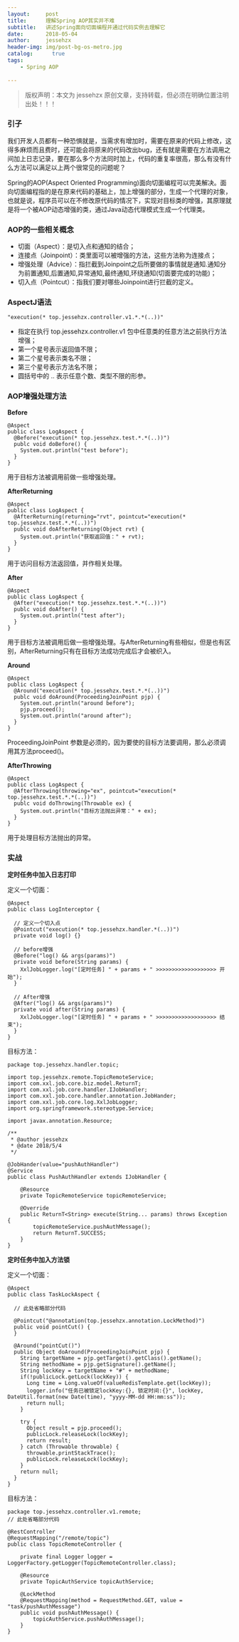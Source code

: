 ```yaml
---
layout:     post
title:      理解Spring AOP其实并不难
subtitle:   讲述Spring面向切面编程并通过代码实例去理解它
date:       2018-05-04             
author:     jessehzx                
header-img: img/post-bg-os-metro.jpg
catalog: 	  true
tags:
    - Spring AOP
        
---
```


> 版权声明：本文为 jessehzx 原创文章，支持转载，但必须在明确位置注明出处！！！

### 引子

我们开发人员都有一种恐惧就是，当需求有增加时，需要在原来的代码上修改，这得多麻烦而且费时，还可能会将原来的代码改出bug，还有就是需要在方法调用之间加上日志记录，要在那么多个方法同时加上，代码的重复率很高，那么有没有什么方法可以满足以上两个很常见的问题呢？

Spring的AOP(Aspect Oriented Programming)面向切面编程可以完美解决。面向切面编程指的是在原来代码的基础上，加上增强的部分，生成一个代理的对象，也就是说，程序员可以在不修改原代码的情况下，实现对目标类的增强，其原理就是将一个被AOP动态增强的类，通过Java动态代理模式生成一个代理类。

### AOP的一些相关概念

- 切面（Aspect）：是切入点和通知的结合；
- 连接点（Joinpoint）：类里面可以被增强的方法，这些方法称为连接点；
- 增强处理（Advice）：指拦截到Joinpoint之后所要做的事情就是通知.通知分为前置通知,后置通知,异常通知,最终通知,环绕通知(切面要完成的功能)；
- 切入点（Pointcut）：指我们要对哪些Joinpoint进行拦截的定义。

### AspectJ语法

```
"execution(* top.jessehzx.controller.v1.*.*(..))"
```

- 指定在执行 top.jessehzx.controller.v1 包中任意类的任意方法之前执行方法增强；
- 第一个星号表示返回值不限；
- 第二个星号表示类名不限；
- 第三个星号表示方法名不限；
- 圆括号中的 .. 表示任意个数、类型不限的形参。

### AOP增强处理方法

**Before**

```
@Aspect
public class LogAspect {
  @Before("execution(* top.jessehzx.test.*.*(..))")
  publc void doBefore() {
    System.out.println("test before");
  }
}
```

用于目标方法被调用前做一些增强处理。

**AfterReturning**

```
@Aspect
public class LogAspect {
  @AfterReturning(returning="rvt", pointcut="execution(* top.jessehzx.test.*.*(..))")
  publc void doAfterReturning(Object rvt) {
    System.out.println("获取返回值：" + rvt);
  }
}
```

用于访问目标方法返回值，并作相关处理。

**After**

```
@Aspect
public class LogAspect {
  @After("execution(* top.jessehzx.test.*.*(..))")
  publc void doAfter() {
    System.out.println("test after");
  }
}
```

用于目标方法被调用后做一些增强处理。与AfterReturning有些相似，但是也有区别，AfterReturning只有在目标方法成功完成后才会被织入。

**Around**

```
@Aspect
public class LogAspect {
  @Around("execution(* top.jessehzx.test.*.*(..))")
  publc void doAround(ProceedingJoinPoint pjp) {
    System.out.println("around before");
    pjp.proceed();
    System.out.println("around after");
  }
}
```

ProceedingJoinPoint 参数是必须的，因为要使的目标方法要调用，那么必须调用其方法proceed()。

**AfterThrowing**

```
@Aspect
public class LogAspect {
  @AfterThrowing(throwing="ex", pointcut="execution(* top.jessehzx.test.*.*(..))")
  publc void doThrowing(Throwable ex) {
    System.out.println("目标方法抛出异常：" + ex);
  }
}
```
用于处理目标方法抛出的异常。

### 实战

**定时任务中加入日志打印**

定义一个切面：

```
@Aspect
public class LogInterceptor {

  // 定义一个切入点
  @Pointcut("execution(* top.jessehzx.handler.*(..))")
  private void log() {}

  // before增强
  @Before("log() && args(params)")
  private void before(String params) {
    XxlJobLogger.log("[定时任务] " + params + " >>>>>>>>>>>>>>>>>>> 开始");
  }

  // After增强
  @After("log() && args(params)")
  private void after(String params) {
    XxlJobLogger.log("[定时任务] " + params + " >>>>>>>>>>>>>>>>>>> 结束");
  }
}
```

目标方法：

```
package top.jessehzx.handler.topic;

import top.jessehzx.remote.TopicRemoteService;
import com.xxl.job.core.biz.model.ReturnT;
import com.xxl.job.core.handler.IJobHandler;
import com.xxl.job.core.handler.annotation.JobHander;
import com.xxl.job.core.log.XxlJobLogger;
import org.springframework.stereotype.Service;

import javax.annotation.Resource;

/**
 * @author jessehzx
 * @date 2018/5/4
 */

@JobHander(value="pushAuthHandler")
@Service
public class PushAuthHandler extends IJobHandler {

    @Resource
    private TopicRemoteService topicRemoteService;

    @Override
    public ReturnT<String> execute(String... params) throws Exception {
        topicRemoteService.pushAuthMessage();
        return ReturnT.SUCCESS;
    }
}
```

**定时任务中加入方法锁**

定义一个切面：

```
@Aspect
public class TaskLockAspect {

  // 此处省略部分代码

  @Pointcut("@annotation(top.jessehzx.annotation.LockMethod)")
  public void pointCut() {
  }

  @Around("pointCut()")
  public Object doAround(ProceedingJoinPoint pjp) {
    String targetName = pjp.getTarget().getClass().getName();
    String methodName = pjp.getSignature().getName();
    String lockKey = targetName + "#" + methodName;
    if(!publicLock.getLock(lockKey)) {
      Long time = Long.valueOf(valueRedisTemplate.get(lockKey));
      logger.info("任务已被锁定lockKey:{}, 锁定时间:{}", lockKey, DateUtil.format(new Date(time), "yyyy-MM-dd HH:mm:ss"));
      return null;
    }

    try {
      Object result = pjp.proceed();
      publicLock.releaseLock(lockKey);
      return result;
    } catch (Throwable throwable) {
      throwable.printStackTrace();
      publicLock.releaseLock(lockKey);
    }
    return null;
  }
}
```

目标方法：

```
package top.jessehzx.controller.v1.remote;
// 此处省略部分代码

@RestController
@RequestMapping("/remote/topic")
public class TopicRemoteController {

    private final Logger logger = LoggerFactory.getLogger(TopicRemoteController.class);

    @Resource
    private TopicAuthService topicAuthService;

    @LockMethod
    @RequestMapping(method = RequestMethod.GET, value = "task/pushAuthMessage")
    public void pushAuthMessage() {
        topicAuthService.pushAuthMessage();
    }
}
```
